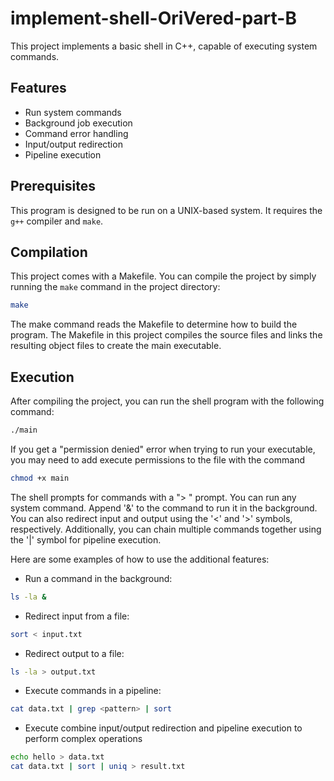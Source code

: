﻿# implement-shell-OriVered-part-B

This project implements a basic shell in C++, capable of executing system commands.

## Features

- Run system commands
- Background job execution
- Command error handling
- Input/output redirection
- Pipeline execution

## Prerequisites

This program is designed to be run on a UNIX-based system. It requires the `g++` compiler and `make`.

## Compilation

This project comes with a Makefile. You can compile the project by simply running the `make` command in the project directory:

```bash	
make
```
The make command reads the Makefile to determine how to build the program.
The Makefile in this project compiles the source files and links the resulting object files to create the main executable.

## Execution
After compiling the project, you can run the shell program with the following command:
```bash	
./main
```

If you get a "permission denied" error when trying to run your executable,
you may need to add execute permissions to the file with the command 
```bash	
chmod +x main
```

The shell prompts for commands with a "> " prompt.
You can run any system command. Append '&' to the command to run it in the background.
You can also redirect input and output using the '<' and '>' symbols, respectively. Additionally,
you can chain multiple commands together using the '|' symbol for pipeline execution.

Here are some examples of how to use the additional features:
- Run a command in the background:
```bash	
ls -la &
```

- Redirect input from a file:
```bash	
sort < input.txt
```

- Redirect output to a file:
```bash	
ls -la > output.txt
```

- Execute commands in a pipeline:
```bash	
cat data.txt | grep <pattern> | sort
```

- Execute combine input/output redirection and pipeline execution to perform complex operations 
```bash	
echo hello > data.txt
cat data.txt | sort | uniq > result.txt

```
